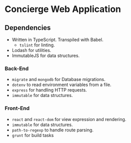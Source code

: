# Concierge Web Application

## Dependencies

- Written in TypeScript. Transpiled with Babel.
  - `tslint` for linting.
- Lodash for utilities.
- ImmutableJS for data structures.

### Back-End

- `migrate` and `mongodb` for Database migrations.
- `dotenv` to read environment variables from a file.
- `express` for handling HTTP requests.
- `immutable` for data structures.

### Front-End

- `react` and `react-dom` for view expression and rendering.
- `immutable` for data structures.
- `path-to-regexp` to handle route parsing.
- `grunt` for build tasks
